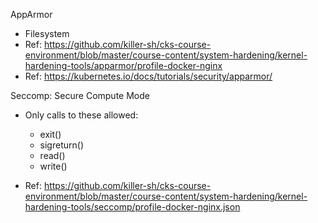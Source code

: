 AppArmor
- Filesystem
- Ref: https://github.com/killer-sh/cks-course-environment/blob/master/course-content/system-hardening/kernel-hardening-tools/apparmor/profile-docker-nginx
- Ref: https://kubernetes.io/docs/tutorials/security/apparmor/

Seccomp: Secure Compute Mode
- Only calls to these allowed:
    - exit()
    - sigreturn()
    - read()
    - write()

- Ref: https://github.com/killer-sh/cks-course-environment/blob/master/course-content/system-hardening/kernel-hardening-tools/seccomp/profile-docker-nginx.json